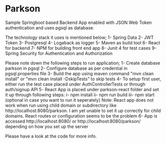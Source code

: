 # Parkson
Sample Springboot based Backend App enabled with JSON Web Token authentication and uses pgsql as database.

The technology stack it uses is mentioned below;
1- Spring Data
2- JWT Token
3- Postgresql
4- Logaback as logger
5- Maven as build tool
6- React for backend
7- NPM for building front end app
8- Junit 4 for test cases
9- Spring Security for Authentication and Authorization

Please note down the following steps to run application;
1- Create database parkson in pgsql
2- Configure database as per credential in pgsql.properties file
3- Build the app using maven command "mvn clean install" or "mvn clean install -DskipTests" to skip tests
4- To setup first user, either run the test case placed under AuthControllerTests or through auth/signup API
5- React App is placed under parkson-react folder and set it up through following steps:
	i- npm install
	ii- npm run build
	iii- npm start (optional in case you want to run it seperately)
	Note: React app does not work when run using child domain or subdirectory like http://localhost:8080/parkson. I am yet unable to set it up correctly for child domains. React routes or configuration seems to be the problem
6- App is accessed http://localhost:8080/ or http://localhost:8080/parkson/ depending on how you set up the server

Please have a look at the code for more info.







